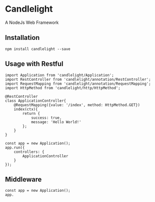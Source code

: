 # Candlelight
A NodeJs Web Framework

## Installation

  	npm install candlelight --save
  	
## Usage with Restful
	
    import Application from 'candlelight/Application';
    import RestController from 'candlelight/annotation/RestController';
    import RequestMapping from 'candlelight/annotation/RequestMapping';
    import HttpMethod from 'candlelight/http/HttpMethod';

    @RestController
    class ApplicationController{
        @RequestMapping({value: '/index', method: HttpMethod.GET})
        index(ctx){
            return {
                success: true,
                message: 'Hello World!'
            };
        }
    }
	
    const app = new Application();
    app.run({
        controllers: {
            ApplicationController
        }
    });

## Middleware

    const app = new Application();
    app.
